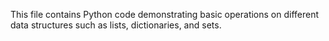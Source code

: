This file contains Python code demonstrating basic operations on different data structures such as lists, dictionaries, and sets.
